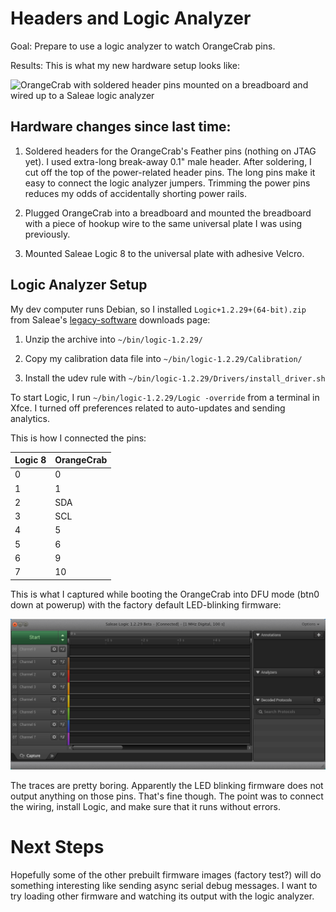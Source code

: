 # Headers and Logic Analyzer

Goal: Prepare to use a logic analyzer to watch OrangeCrab pins.

Results: This is what my new hardware setup looks like:

![OrangeCrab with soldered header pins mounted on a breadboard and wired up
to a Saleae logic analyzer](headers_and_logic_analyzer.jpeg)

## Hardware changes since last time:

1. Soldered headers for the OrangeCrab's Feather pins (nothing on JTAG yet).
   I used extra-long break-away 0.1" male header. After soldering, I cut off
   the top of the power-related header pins. The long pins make it easy to
   connect the logic analyzer jumpers. Trimming the power pins reduces my odds
   of accidentally shorting power rails.

2. Plugged OrangeCrab into a breadboard and mounted the breadboard with a piece
   of hookup wire to the same universal plate I was using previously.

3. Mounted Saleae Logic 8 to the universal plate with adhesive Velcro.


## Logic Analyzer Setup

My dev computer runs Debian, so I installed `Logic+1.2.29+(64-bit).zip` from
Saleae's
[legacy-software](https://support.saleae.com/logic-software/legacy-software/older-software-releases)
downloads page:

1. Unzip the archive into `~/bin/logic-1.2.29/`

2. Copy my calibration data file into `~/bin/logic-1.2.29/Calibration/`

3. Install the udev rule with `~/bin/logic-1.2.29/Drivers/install_driver.sh`

To start Logic, I run `~/bin/logic-1.2.29/Logic -override` from a terminal in
Xfce. I turned off preferences related to auto-updates and sending analytics.

This is how I connected the pins:

| Logic 8 | OrangeCrab |
| ------- | ---------- |
| 0 | 0 |
| 1 | 1 |
| 2 | SDA |
| 3 | SCL |
| 4 | 5 |
| 5 | 6 |
| 6 | 9 |
| 7 | 10 |

This is what I captured while booting the OrangeCrab into DFU mode (btn0 down
at powerup) with the factory default LED-blinking firmware:

![screenshot of Saleae Logic 1.x logic analyzer software](Logic-screenshot.png)

The traces are pretty boring. Apparently the LED blinking firmware does not
output anything on those pins. That's fine though. The point was to connect the
wiring, install Logic, and make sure that it runs without errors.


# Next Steps

Hopefully some of the other prebuilt firmware images (factory test?) will do
something interesting like sending async serial debug messages. I want to try
loading other firmware and watching its output with the logic analyzer.
